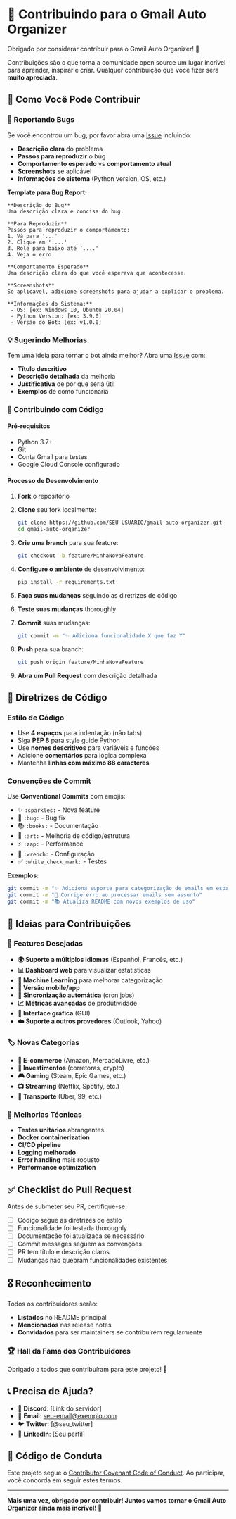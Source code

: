 # 🤝 Contribuindo para o Gmail Auto Organizer

Obrigado por considerar contribuir para o Gmail Auto Organizer! 🎉

Contribuições são o que torna a comunidade open source um lugar incrível para aprender, inspirar e criar. Qualquer contribuição que você fizer será **muito apreciada**.

## 🌟 Como Você Pode Contribuir

### 🐛 Reportando Bugs

Se você encontrou um bug, por favor abra uma [Issue](https://github.com/seu-usuario/gmail-auto-organizer/issues) incluindo:

- **Descrição clara** do problema
- **Passos para reproduzir** o bug
- **Comportamento esperado** vs **comportamento atual**
- **Screenshots** se aplicável
- **Informações do sistema** (Python version, OS, etc.)

**Template para Bug Report:**
```
**Descrição do Bug**
Uma descrição clara e concisa do bug.

**Para Reproduzir**
Passos para reproduzir o comportamento:
1. Vá para '...'
2. Clique em '....'
3. Role para baixo até '....'
4. Veja o erro

**Comportamento Esperado**
Uma descrição clara do que você esperava que acontecesse.

**Screenshots**
Se aplicável, adicione screenshots para ajudar a explicar o problema.

**Informações do Sistema:**
 - OS: [ex: Windows 10, Ubuntu 20.04]
 - Python Version: [ex: 3.9.0]
 - Versão do Bot: [ex: v1.0.0]
```

### 💡 Sugerindo Melhorias

Tem uma ideia para tornar o bot ainda melhor? Abra uma [Issue](https://github.com/seu-usuario/gmail-auto-organizer/issues) com:

- **Título descritivo**
- **Descrição detalhada** da melhoria
- **Justificativa** de por que seria útil
- **Exemplos** de como funcionaria

### 🔧 Contribuindo com Código

#### Pré-requisitos

- Python 3.7+
- Git
- Conta Gmail para testes
- Google Cloud Console configurado

#### Processo de Desenvolvimento

1. **Fork** o repositório
2. **Clone** seu fork localmente:
   ```bash
   git clone https://github.com/SEU-USUARIO/gmail-auto-organizer.git
   cd gmail-auto-organizer
   ```

3. **Crie uma branch** para sua feature:
   ```bash
   git checkout -b feature/MinhaNovaFeature
   ```

4. **Configure o ambiente** de desenvolvimento:
   ```bash
   pip install -r requirements.txt
   ```

5. **Faça suas mudanças** seguindo as diretrizes de código

6. **Teste suas mudanças** thoroughly

7. **Commit** suas mudanças:
   ```bash
   git commit -m "✨ Adiciona funcionalidade X que faz Y"
   ```

8. **Push** para sua branch:
   ```bash
   git push origin feature/MinhaNovaFeature
   ```

9. **Abra um Pull Request** com descrição detalhada

## 📝 Diretrizes de Código

### Estilo de Código

- Use **4 espaços** para indentação (não tabs)
- Siga **PEP 8** para style guide Python
- Use **nomes descritivos** para variáveis e funções
- Adicione **comentários** para lógica complexa
- Mantenha **linhas com máximo 88 caracteres**

### Convenções de Commit

Use **Conventional Commits** com emojis:

- ✨ `:sparkles:` - Nova feature
- 🐛 `:bug:` - Bug fix
- 📚 `:books:` - Documentação
- 🎨 `:art:` - Melhoria de código/estrutura
- ⚡ `:zap:` - Performance
- 🔧 `:wrench:` - Configuração
- ✅ `:white_check_mark:` - Testes

**Exemplos:**
```bash
git commit -m "✨ Adiciona suporte para categorização de emails em espanhol"
git commit -m "🐛 Corrige erro ao processar emails sem assunto"
git commit -m "📚 Atualiza README com novos exemplos de uso"
```

## 🎯 Ideias para Contribuições

### 🚀 Features Desejadas

- **🌍 Suporte a múltiplos idiomas** (Espanhol, Francês, etc.)
- **📊 Dashboard web** para visualizar estatísticas
- **🤖 Machine Learning** para melhorar categorização
- **📱 Versão mobile/app** 
- **🔄 Sincronização automática** (cron jobs)
- **📈 Métricas avançadas** de produtividade
- **🎨 Interface gráfica** (GUI)
- **☁️ Suporte a outros provedores** (Outlook, Yahoo)

### 🏷️ Novas Categorias

- **🏪 E-commerce** (Amazon, MercadoLivre, etc.)
- **🏦 Investimentos** (corretoras, crypto)
- **🎮 Gaming** (Steam, Epic Games, etc.)
- **📺 Streaming** (Netflix, Spotify, etc.)
- **🚗 Transporte** (Uber, 99, etc.)

### 🔧 Melhorias Técnicas

- **Testes unitários** abrangentes
- **Docker containerization**
- **CI/CD pipeline**
- **Logging melhorado**
- **Error handling** mais robusto
- **Performance optimization**

## ✅ Checklist do Pull Request

Antes de submeter seu PR, certifique-se:

- [ ] Código segue as diretrizes de estilo
- [ ] Funcionalidade foi testada thoroughly
- [ ] Documentação foi atualizada se necessário
- [ ] Commit messages seguem as convenções
- [ ] PR tem título e descrição claros
- [ ] Mudanças não quebram funcionalidades existentes

## 🎖️ Reconhecimento

Todos os contribuidores serão:

- **Listados** no README principal
- **Mencionados** nas release notes
- **Convidados** para ser maintainers se contribuírem regularmente

### 🏆 Hall da Fama dos Contribuidores

<!-- Será atualizado automaticamente -->
Obrigado a todos que contribuíram para este projeto! 🙏

## 📞 Precisa de Ajuda?

- 💬 **Discord**: [Link do servidor]
- 📧 **Email**: seu-email@exemplo.com
- 🐦 **Twitter**: [@seu_twitter]
- 💼 **LinkedIn**: [Seu perfil]

## 📜 Código de Conduta

Este projeto segue o [Contributor Covenant Code of Conduct](CODE_OF_CONDUCT.md). Ao participar, você concorda em seguir estes termos.

---

**Mais uma vez, obrigado por contribuir! Juntos vamos tornar o Gmail Auto Organizer ainda mais incrível! 🚀**

